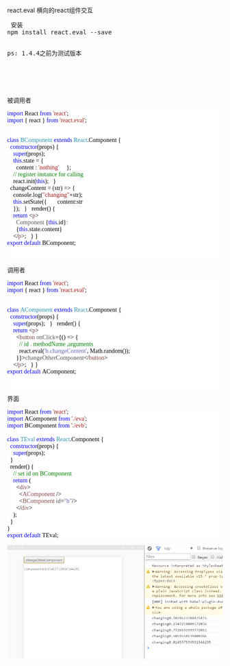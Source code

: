 <!DOCTYPE html>
<html>
<head>
  <titie></titie>
</head>
<body>
  react.eval
横向的react组件交互
<br/>
<pre>
 安装 
npm install react.eval --save

ps:
1.4.4之前为测试版本
</pre>
 <br/>
<p>
  &nbsp;</p>
被调用者
<pre style="font-family:新宋体;font-size:13;color:black;background:white;"><span style="color:blue;">import</span>&nbsp;React&nbsp;<span style="color:blue;">from</span>&nbsp;<span style="color:#a31515;">&#39;react&#39;</span>;
<span style="color:blue;">import</span>&nbsp;{&nbsp;react&nbsp;}&nbsp;<span style="color:blue;">from</span>&nbsp;<span style="color:#a31515;">&#39;react.eval&#39;</span>;

<span style="color:blue;">class</span>&nbsp;<span style="color:#2b91af;">BComponent</span>&nbsp;<span style="color:blue;">extends</span>&nbsp;<span style="color:#2b91af;">React</span>.Component&nbsp;{
&nbsp;&nbsp;<span style="color:blue;">constructor</span>(props)&nbsp;{
&nbsp;&nbsp;&nbsp;&nbsp;<span style="color:blue;">super</span>(props);
&nbsp;&nbsp;&nbsp;&nbsp;<span style="color:blue;">this</span>.state&nbsp;=&nbsp;{
&nbsp;&nbsp;&nbsp;&nbsp;&nbsp;&nbsp;content&nbsp;:&nbsp;<span style="color:#a31515;">&#39;nothing&#39;</span>
&nbsp;&nbsp;&nbsp;&nbsp;};
&nbsp;&nbsp;&nbsp;&nbsp;<span style="color:green;">//&nbsp;register&nbsp;instance&nbsp;for&nbsp;calling
</span>&nbsp;&nbsp;&nbsp;&nbsp;react.init(<span style="color:blue;">this</span>);
&nbsp;&nbsp;}
&nbsp;&nbsp;changeContent&nbsp;=&nbsp;(str)&nbsp;=&gt;&nbsp;{
&nbsp;&nbsp;&nbsp;&nbsp;console.log(<span style="color:#a31515;">&quot;changing&quot;</span>+str);
&nbsp;&nbsp;&nbsp;&nbsp;<span style="color:blue;">this</span>.setState({
&nbsp;&nbsp;&nbsp;&nbsp;&nbsp;&nbsp;content:str
&nbsp;&nbsp;&nbsp;&nbsp;});
&nbsp;&nbsp;}
&nbsp;&nbsp;render()&nbsp;{
&nbsp;&nbsp;&nbsp;&nbsp;<span style="color:blue;">return</span>&nbsp;&lt;<span style="color:#844646;">p</span>&gt;<span style="color:#555555;">
&nbsp;&nbsp;&nbsp;&nbsp;&nbsp;&nbsp;Component&nbsp;</span>{<span style="color:blue;">this</span>.id}<span style="color:#555555;">:
&nbsp;&nbsp;&nbsp;&nbsp;&nbsp;&nbsp;</span>{<span style="color:blue;">this</span>.state.content}<span style="color:#555555;">
&nbsp;&nbsp;&nbsp;&nbsp;</span>&lt;/<span style="color:#844646;">p</span>&gt;;
&nbsp;&nbsp;}
}
<span style="color:blue;">export</span>&nbsp;<span style="color:blue;">default</span>&nbsp;BComponent;

</pre>
调用者
<pre style="font-family:新宋体;font-size:13;color:black;background:white;"><span style="color:blue;">import</span>&nbsp;React&nbsp;<span style="color:blue;">from</span>&nbsp;<span style="color:#a31515;">&#39;react&#39;</span>;
<span style="color:blue;">import</span>&nbsp;{&nbsp;react&nbsp;}&nbsp;<span style="color:blue;">from</span>&nbsp;<span style="color:#a31515;">&#39;react.eval&#39;</span>;

<span style="color:blue;">class</span>&nbsp;<span style="color:#2b91af;">AComponent</span>&nbsp;<span style="color:blue;">extends</span>&nbsp;<span style="color:#2b91af;">React</span>.Component&nbsp;{
&nbsp;&nbsp;<span style="color:blue;">constructor</span>(props)&nbsp;{
&nbsp;&nbsp;&nbsp;&nbsp;<span style="color:blue;">super</span>(props);
&nbsp;&nbsp;}
&nbsp;&nbsp;render()&nbsp;{
&nbsp;&nbsp;&nbsp;&nbsp;<span style="color:blue;">return</span>&nbsp;&lt;<span style="color:#844646;">p</span>&gt;<span style="color:#555555;">
&nbsp;&nbsp;&nbsp;&nbsp;&nbsp;&nbsp;</span>&lt;<span style="color:#844646;">button</span><span style="color:#555555;">&nbsp;onClick</span>={()&nbsp;=&gt;&nbsp;{
&nbsp;&nbsp;&nbsp;&nbsp;&nbsp;&nbsp;&nbsp;&nbsp;<span style="color:green;">//&nbsp;id&nbsp;.&nbsp;methodName&nbsp;,arguments
</span>&nbsp;&nbsp;&nbsp;&nbsp;&nbsp;&nbsp;&nbsp;&nbsp;react.eval(<span style="color:#6464b9;">&#39;b.changeContent&#39;</span>,&nbsp;Math.random());
&nbsp;&nbsp;&nbsp;&nbsp;&nbsp;&nbsp;}}&gt;<span style="color:#555555;">changeOtherComponent</span>&lt;/<span style="color:#844646;">button</span>&gt;<span style="color:#555555;">
&nbsp;&nbsp;&nbsp;&nbsp;</span>&lt;/<span style="color:#844646;">p</span>&gt;;
&nbsp;&nbsp;}
}
<span style="color:blue;">export</span>&nbsp;<span style="color:blue;">default</span>&nbsp;AComponent;

</pre>

界面
<pre style="font-family:新宋体;font-size:13;color:black;background:white;"><span style="color:blue;">import</span>&nbsp;React&nbsp;<span style="color:blue;">from</span>&nbsp;<span style="color:#a31515;">&#39;react&#39;</span>;
<span style="color:blue;">import</span>&nbsp;AComponent&nbsp;<span style="color:blue;">from</span>&nbsp;<span style="color:#a31515;">&#39;./eva&#39;</span>;
<span style="color:blue;">import</span>&nbsp;BComponent&nbsp;<span style="color:blue;">from</span>&nbsp;<span style="color:#a31515;">&#39;./evb&#39;</span>;

<span style="color:blue;">class</span>&nbsp;<span style="color:#2b91af;">TEval</span>&nbsp;<span style="color:blue;">extends</span>&nbsp;<span style="color:#2b91af;">React</span>.Component&nbsp;{
&nbsp;&nbsp;<span style="color:blue;">constructor</span>(props)&nbsp;{
&nbsp;&nbsp;&nbsp;&nbsp;<span style="color:blue;">super</span>(props);
&nbsp;&nbsp;}
&nbsp;&nbsp;render()&nbsp;{
&nbsp;&nbsp;&nbsp;&nbsp;<span style="color:green;">//&nbsp;set&nbsp;id&nbsp;on&nbsp;BComponent&nbsp;
</span>&nbsp;&nbsp;&nbsp;&nbsp;<span style="color:blue;">return</span>&nbsp;(
&nbsp;&nbsp;&nbsp;&nbsp;&nbsp;&nbsp;&lt;<span style="color:#844646;">div</span>&gt;<span style="color:#555555;">
&nbsp;&nbsp;&nbsp;&nbsp;&nbsp;&nbsp;&nbsp;&nbsp;</span>&lt;<span style="color:#844646;">AComponent</span><span style="color:#555555;">&nbsp;</span>/&gt;<span style="color:#555555;">
&nbsp;&nbsp;&nbsp;&nbsp;&nbsp;&nbsp;&nbsp;&nbsp;</span>&lt;<span style="color:#844646;">BComponent</span><span style="color:#555555;">&nbsp;id</span>=<span style="color:#6464b9;">&quot;b&quot;</span>/&gt;<span style="color:#555555;">
&nbsp;&nbsp;&nbsp;&nbsp;&nbsp;&nbsp;</span>&lt;/<span style="color:#844646;">div</span>&gt;
&nbsp;&nbsp;&nbsp;&nbsp;);
&nbsp;&nbsp;}
}
<span style="color:blue;">export</span>&nbsp;<span style="color:blue;">default</span>&nbsp;TEval;
</pre>
<img src="readme/demo.png" class="auto-style1"/>
</body>
</html>